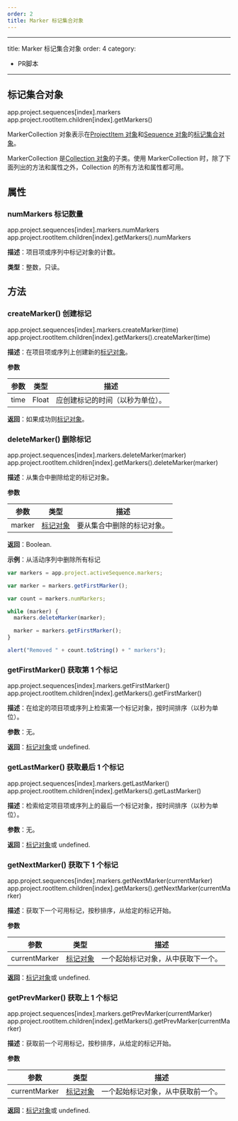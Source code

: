 ```yaml
---
order: 2
title: Marker 标记集合对象
---
```


---
title: Marker 标记集合对象
order: 4
category:

- PR脚本

---

## 标记集合对象

app.project.sequences[index].markers
app.project.rootItem.children[index].getMarkers()

MarkerCollection 对象表示在[ProjectItem 对象](https://ppro-scripting.docsforadobe.dev/item/projectitem.html#projectitem)和[Sequence 对象](https://ppro-scripting.docsforadobe.dev/sequence/sequence.html#sequence)的[标记集合对象](https://ppro-scripting.docsforadobe.dev/general/marker.html#marker)。

MarkerCollection 是[Collection 对象](https://ppro-scripting.docsforadobe.dev/collection/collection.html#collection)的子类。使用 MarkerCollection 时，除了下面列出的方法和属性之外，Collection 的所有方法和属性都可用。

## 属性

### numMarkers 标记数量

app.project.sequences[index].markers.numMarkers
app.project.rootItem.children[index].getMarkers().numMarkers

**描述**：项目项或序列中标记对象的计数。

**类型**：整数，只读。

## 方法

### createMarker() 创建标记

app.project.sequences[index].markers.createMarker(time)
app.project.rootItem.children[index].getMarkers().createMarker(time)

**描述**：在项目项或序列上创建新的[标记对象](https://ppro-scripting.docsforadobe.dev/general/marker.html#marker)。

**参数**

| 参数 | 类型  | 描述                             |
| ---- | ----- | -------------------------------- |
| time | Float | 应创建标记的时间（以秒为单位）。 |

**返回**：如果成功则[标记对象](https://ppro-scripting.docsforadobe.dev/general/marker.html#marker)。

### deleteMarker() 删除标记

app.project.sequences[index].markers.deleteMarker(marker)
app.project.rootItem.children[index].getMarkers().deleteMarker(marker)

**描述**：从集合中删除给定的标记对象。

**参数**

| 参数   | 类型                                                                           | 描述                       |
| ------ | ------------------------------------------------------------------------------ | -------------------------- |
| marker | [标记对象](https://ppro-scripting.docsforadobe.dev/general/marker.html#marker) | 要从集合中删除的标记对象。 |

**返回**：Boolean.

**示例**：从活动序列中删除所有标记

```javascript
var markers = app.project.activeSequence.markers;

var marker = markers.getFirstMarker();

var count = markers.numMarkers;

while (marker) {
  markers.deleteMarker(marker);

  marker = markers.getFirstMarker();
}

alert("Removed " + count.toString() + " markers");
```

### getFirstMarker() 获取第 1 个标记

app.project.sequences[index].markers.getFirstMarker()
app.project.rootItem.children[index].getMarkers().getFirstMarker()

**描述**：在给定的项目项或序列上检索第一个标记对象，按时间排序（以秒为单位）。

**参数**：无。

**返回**：[标记对象](https://ppro-scripting.docsforadobe.dev/general/marker.html#marker)或 undefined.

### getLastMarker() 获取最后 1 个标记

app.project.sequences[index].markers.getLastMarker()
app.project.rootItem.children[index].getMarkers().getLastMarker()

**描述**：检索给定项目项或序列上的最后一个标记对象，按时间排序（以秒为单位）。

**参数**：无。

**返回**：[标记对象](https://ppro-scripting.docsforadobe.dev/general/marker.html#marker)或 undefined.

### getNextMarker() 获取下 1 个标记

app.project.sequences[index].markers.getNextMarker(currentMarker)
app.project.rootItem.children[index].getMarkers().getNextMarker(currentMarker)

**描述**：获取下一个可用标记，按秒排序，从给定的标记开始。

**参数**

| 参数          | 类型                                                                           | 描述                               |
| ------------- | ------------------------------------------------------------------------------ | ---------------------------------- |
| currentMarker | [标记对象](https://ppro-scripting.docsforadobe.dev/general/marker.html#marker) | 一个起始标记对象，从中获取下一个。 |

**返回**：[标记对象](https://ppro-scripting.docsforadobe.dev/general/marker.html#marker)或 undefined.

### getPrevMarker() 获取上 1 个标记

app.project.sequences[index].markers.getPrevMarker(currentMarker)
app.project.rootItem.children[index].getMarkers().getPrevMarker(currentMarker)

**描述**：获取前一个可用标记，按秒排序，从给定的标记开始。

**参数**

| 参数          | 类型                                                                           | 描述                               |
| ------------- | ------------------------------------------------------------------------------ | ---------------------------------- |
| currentMarker | [标记对象](https://ppro-scripting.docsforadobe.dev/general/marker.html#marker) | 一个起始标记对象，从中获取前一个。 |

**返回**：[标记对象](https://ppro-scripting.docsforadobe.dev/general/marker.html#marker)或 undefined.
